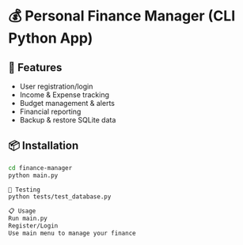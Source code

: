 # 💰 Personal Finance Manager (CLI Python App)

## 🧩 Features
- User registration/login
- Income & Expense tracking
- Budget management & alerts
- Financial reporting
- Backup & restore SQLite data

## 📦 Installation
```bash
cd finance-manager
python main.py

🧪 Testing
python tests/test_database.py

📋 Usage
Run main.py
Register/Login
Use main menu to manage your finance
